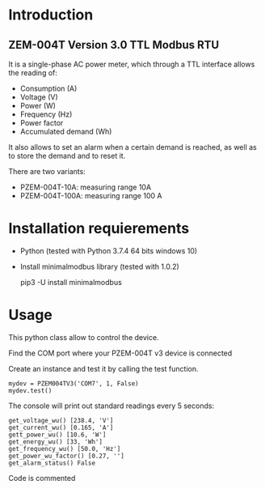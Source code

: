 # Introduction

## ZEM-004T Version 3.0 TTL Modbus RTU

It is a single-phase AC power meter, which through a TTL interface allows the reading of:
- Consumption (A)
- Voltage (V)
- Power (W)
- Frequency (Hz)
- Power factor
- Accumulated demand (Wh)

It also allows to set an alarm when a certain demand is reached, as well as to store the demand and to reset it.

There are two variants: 
- PZEM-004T-10A: measuring range 10A 
- PZEM-004T-100A: measuring range 100 A 


# Installation requierements

- Python (tested with Python 3.7.4 64 bits windows 10) 
- Install minimalmodbus library (tested with 1.0.2)
    
    pip3 -U install minimalmodbus
    

# Usage

This python class allow to control the device.

Find the COM port where your PZEM-004T v3 device is connected

Create an instance and test it by calling the test function.

    mydev = PZEM004TV3('COM7', 1, False)
    mydev.test()

The console will print out standard readings every 5 seconds: 

    get_voltage_wu() [238.4, 'V']
    get_current_wu() [0.165, 'A']
    gett_power_wu() [10.6, 'W']
    get_energy_wu() [33, 'Wh']
    get_frequency_wu() [50.0, 'Hz']
    get_power_wu_factor() [0.27, '']
    get_alarm_status() False

Code is commented
